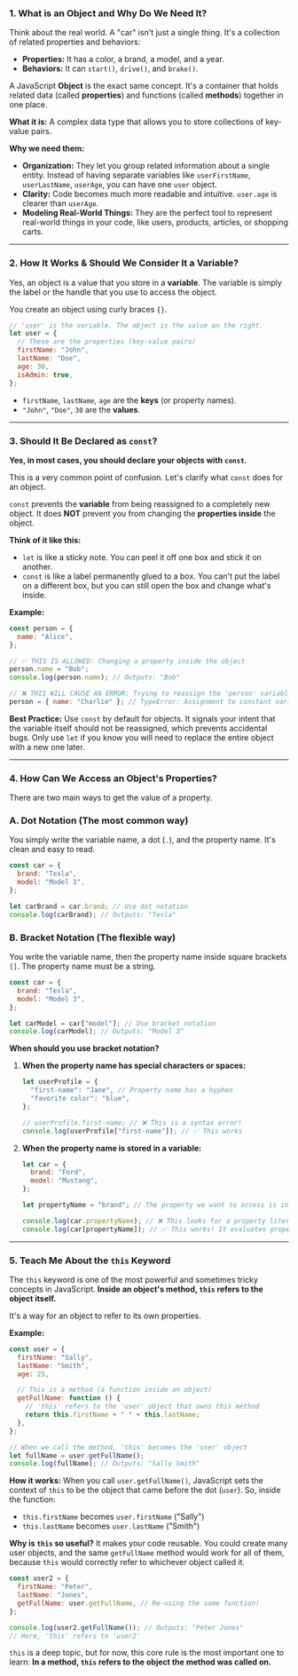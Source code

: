 ### 1. What is an Object and Why Do We Need It?

Think about the real world. A "car" isn't just a single thing. It's a collection of related properties and behaviors:

- **Properties:** It has a color, a brand, a model, and a year.
- **Behaviors:** It can `start()`, `drive()`, and `brake()`.

A JavaScript **Object** is the exact same concept. It's a container that holds related data (called **properties**) and functions (called **methods**) together in one place.

**What it is:** A complex data type that allows you to store collections of key-value pairs.

**Why we need them:**

- **Organization:** They let you group related information about a single entity. Instead of having separate variables like `userFirstName`, `userLastName`, `userAge`, you can have one `user` object.
- **Clarity:** Code becomes much more readable and intuitive. `user.age` is clearer than `userAge`.
- **Modeling Real-World Things:** They are the perfect tool to represent real-world things in your code, like users, products, articles, or shopping carts.

---

### 2. How It Works & Should We Consider It a Variable?

Yes, an object is a value that you store in a **variable**. The variable is simply the label or the handle that you use to access the object.

You create an object using curly braces `{}`.

```jsx
// 'user' is the variable. The object is the value on the right.
let user = {
  // These are the properties (key-value pairs)
  firstName: "John",
  lastName: "Doe",
  age: 30,
  isAdmin: true,
};
```

- `firstName`, `lastName`, `age` are the **keys** (or property names).
- `"John"`, `"Doe"`, `30` are the **values**.

---

### 3. Should It Be Declared as `const`?

**Yes, in most cases, you should declare your objects with `const`.**

This is a very common point of confusion. Let's clarify what `const` does for an object.

`const` prevents the **variable** from being reassigned to a completely new object. It does **NOT** prevent you from changing the **properties inside** the object.

**Think of it like this:**

- `let` is like a sticky note. You can peel it off one box and stick it on another.
- `const` is like a label permanently glued to a box. You can't put the label on a different box, but you can still open the box and change what's inside.

**Example:**

```jsx
const person = {
  name: "Alice",
};

// ✅ THIS IS ALLOWED: Changing a property inside the object
person.name = "Bob";
console.log(person.name); // Outputs: "Bob"

// ❌ THIS WILL CAUSE AN ERROR: Trying to reassign the 'person' variable to a new object
person = { name: "Charlie" }; // TypeError: Assignment to constant variable.
```

**Best Practice:** Use `const` by default for objects. It signals your intent that the variable itself should not be reassigned, which prevents accidental bugs. Only use `let` if you know you will need to replace the entire object with a new one later.

---

### 4. How Can We Access an Object's Properties?

There are two main ways to get the value of a property.

### A. Dot Notation (The most common way)

You simply write the variable name, a dot (`.`), and the property name. It's clean and easy to read.

```jsx
const car = {
  brand: "Tesla",
  model: "Model 3",
};

let carBrand = car.brand; // Use dot notation
console.log(carBrand); // Outputs: "Tesla"
```

### B. Bracket Notation (The flexible way)

You write the variable name, then the property name inside square brackets `[]`. The property name must be a string.

```jsx
const car = {
  brand: "Tesla",
  model: "Model 3",
};

let carModel = car["model"]; // Use bracket notation
console.log(carModel); // Outputs: "Model 3"
```

**When should you use bracket notation?**

1. **When the property name has special characters or spaces:**

   ```jsx
   let userProfile = {
     "first-name": "Jane", // Property name has a hyphen
     "favorite color": "blue",
   };

   // userProfile.first-name; // ❌ This is a syntax error!
   console.log(userProfile["first-name"]); // ✅ This works
   ```

2. **When the property name is stored in a variable:**

   ```jsx
   let car = {
     brand: "Ford",
     model: "Mustang",
   };

   let propertyName = "brand"; // The property we want to access is in a variable

   console.log(car.propertyName); // ❌ This looks for a property literally named "propertyName" (which doesn't exist)
   console.log(car[propertyName]); // ✅ This works! It evaluates propertyName to "brand" and then looks for "brand"
   ```

---

### 5. Teach Me About the `this` Keyword

The `this` keyword is one of the most powerful and sometimes tricky concepts in JavaScript. **Inside an object's method, `this` refers to the object itself.**

It's a way for an object to refer to its own properties.

**Example:**

```jsx
const user = {
  firstName: "Sally",
  lastName: "Smith",
  age: 25,

  // This is a method (a function inside an object)
  getFullName: function () {
    // 'this' refers to the 'user' object that owns this method
    return this.firstName + " " + this.lastName;
  },
};

// When we call the method, 'this' becomes the 'user' object
let fullName = user.getFullName();
console.log(fullName); // Outputs: "Sally Smith"
```

**How it works:**
When you call `user.getFullName()`, JavaScript sets the context of `this` to be the object that came before the dot (`user`). So, inside the function:

- `this.firstName` becomes `user.firstName` ("Sally")
- `this.lastName` becomes `user.lastName` ("Smith")

**Why is `this` so useful?**
It makes your code reusable. You could create many user objects, and the same `getFullName` method would work for all of them, because `this` would correctly refer to whichever object called it.

```jsx
const user2 = {
  firstName: "Peter",
  lastName: "Jones",
  getFullName: user.getFullName, // Re-using the same function!
};

console.log(user2.getFullName()); // Outputs: "Peter Jones"
// Here, 'this' refers to 'user2'
```

`this` is a deep topic, but for now, this core rule is the most important one to learn: **In a method, `this` refers to the object the method was called on.**

